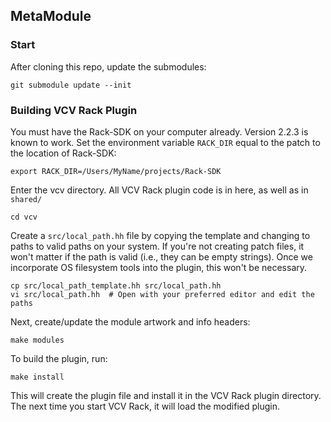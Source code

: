 ## MetaModule

### Start

After cloning this repo, update the submodules:

```
git submodule update --init
```

### Building VCV Rack Plugin

You must have the Rack-SDK on your computer already. Version 2.2.3 is known to work. Set the environment variable `RACK_DIR` equal to the patch to the location of Rack-SDK:

```
export RACK_DIR=/Users/MyName/projects/Rack-SDK
```

Enter the vcv directory. All VCV Rack plugin code is in here, as well as in `shared/`

```
cd vcv
```

Create a `src/local_path.hh` file by copying the template and changing to paths to valid paths on your system.
If you're not creating patch files, it won't matter if the path is valid (i.e., they can be empty strings).
Once we incorporate OS filesystem tools into the plugin, this won't be necessary.

```
cp src/local_path_template.hh src/local_path.hh
vi src/local_path.hh  # Open with your preferred editor and edit the paths
```

Next, create/update the module artwork and info headers:

```
make modules
```

To build the plugin, run:

```
make install
```

This will create the plugin file and install it in the VCV Rack plugin directory. The next time you start VCV Rack, it will load the modified plugin.


